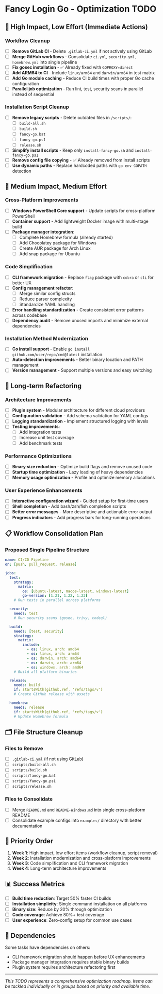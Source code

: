 # Fancy Login Go - Optimization TODO

## 🚀 High Impact, Low Effort (Immediate Actions)

### Workflow Cleanup
- [ ] **Remove GitLab CI** - Delete `.gitlab-ci.yml` if not actively using GitLab
- [ ] **Merge GitHub workflows** - Consolidate `ci.yml`, `security.yml`, `homebrew.yml` into single pipeline
- [ ] **Fix gosec installation** - ✅ Already fixed with `GOPROXY=direct`
- [ ] **Add ARM64 to CI** - Include `linux/arm64` and `darwin/arm64` in test matrix
- [ ] **Add Go module caching** - Reduce CI build times with proper Go cache configuration
- [ ] **Parallel job optimization** - Run lint, test, security scans in parallel instead of sequential

### Installation Script Cleanup
- [ ] **Remove legacy scripts** - Delete outdated files in `/scripts/`:
  - [ ] `build-all.sh`
  - [ ] `build.sh`
  - [ ] `fancy-go.bat`
  - [ ] `fancy-go.ps1`
  - [ ] `release.sh`
- [ ] **Simplify install scripts** - Keep only `install-fancy-go.sh` and `install-fancy-go.ps1`
- [ ] **Remove config file copying** - ✅ Already removed from install scripts
- [ ] **Use dynamic paths** - Replace hardcoded paths with `go env GOPATH` detection

## 🎯 Medium Impact, Medium Effort

### Cross-Platform Improvements
- [ ] **Windows PowerShell Core support** - Update scripts for cross-platform PowerShell
- [ ] **Container support** - Add lightweight Docker image with multi-stage build
- [ ] **Package manager integration**:
  - [ ] Complete Homebrew formula (already started)
  - [ ] Add Chocolatey package for Windows
  - [ ] Create AUR package for Arch Linux
  - [ ] Add snap package for Ubuntu

### Code Simplification
- [ ] **CLI framework migration** - Replace `flag` package with `cobra` or `cli` for better UX
- [ ] **Config management refactor**:
  - [ ] Merge similar config structs
  - [ ] Reduce parser complexity
  - [ ] Standardize YAML handling
- [ ] **Error handling standardization** - Create consistent error patterns across codebase
- [ ] **Dependency audit** - Remove unused imports and minimize external dependencies

### Installation Method Modernization
- [ ] **Go install support** - Enable `go install github.com/user/repo/cmd@latest` installation
- [ ] **Auto-detection improvements** - Better binary location and PATH management
- [ ] **Version management** - Support multiple versions and easy switching

## 🔄 Long-term Refactoring

### Architecture Improvements
- [ ] **Plugin system** - Modular architecture for different cloud providers
- [ ] **Configuration validation** - Add schema validation for YAML configs
- [ ] **Logging standardization** - Implement structured logging with levels
- [ ] **Testing improvements**:
  - [ ] Add integration tests
  - [ ] Increase unit test coverage
  - [ ] Add benchmark tests

### Performance Optimizations
- [ ] **Binary size reduction** - Optimize build flags and remove unused code
- [ ] **Startup time optimization** - Lazy loading of heavy dependencies
- [ ] **Memory usage optimization** - Profile and optimize memory allocations

### User Experience Enhancements
- [ ] **Interactive configuration wizard** - Guided setup for first-time users
- [ ] **Shell completion** - Add bash/zsh/fish completion scripts
- [ ] **Better error messages** - More descriptive and actionable error output
- [ ] **Progress indicators** - Add progress bars for long-running operations

## 📋 Workflow Consolidation Plan

### Proposed Single Pipeline Structure
```yaml
name: CI/CD Pipeline
on: [push, pull_request, release]

jobs:
  test:
    strategy:
      matrix:
        os: [ubuntu-latest, macos-latest, windows-latest]
        go-version: [1.21, 1.22, 1.23]
    # Run tests in parallel across platforms

  security:
    needs: test
    # Run security scans (gosec, trivy, codeql)

  build:
    needs: [test, security]
    strategy:
      matrix:
        include:
          - os: linux, arch: amd64
          - os: linux, arch: arm64
          - os: darwin, arch: amd64
          - os: darwin, arch: arm64
          - os: windows, arch: amd64
    # Build all platform binaries

  release:
    needs: build
    if: startsWith(github.ref, 'refs/tags/v')
    # Create GitHub release with assets

  homebrew:
    needs: release
    if: startsWith(github.ref, 'refs/tags/v')
    # Update Homebrew formula
```

## 🗂️ File Structure Cleanup

### Files to Remove
- [ ] `.gitlab-ci.yml` (if not using GitLab)
- [ ] `scripts/build-all.sh`
- [ ] `scripts/build.sh`
- [ ] `scripts/fancy-go.bat`
- [ ] `scripts/fancy-go.ps1`
- [ ] `scripts/release.sh`

### Files to Consolidate
- [ ] Merge `README.md` and `README-Windows.md` into single cross-platform README
- [ ] Consolidate example configs into `examples/` directory with better documentation

## 🎯 Priority Order

1. **Week 1**: High impact, low effort items (workflow cleanup, script removal)
2. **Week 2**: Installation modernization and cross-platform improvements
3. **Week 3**: Code simplification and CLI framework migration
4. **Week 4**: Long-term architecture improvements

## 📊 Success Metrics

- [ ] **Build time reduction**: Target 50% faster CI builds
- [ ] **Installation simplicity**: Single command installation on all platforms
- [ ] **Binary size**: Reduce by 20% through optimization
- [ ] **Code coverage**: Achieve 80%+ test coverage
- [ ] **User experience**: Zero-config setup for common use cases

## 🔗 Dependencies

Some tasks have dependencies on others:
- CLI framework migration should happen before UX enhancements
- Package manager integration requires stable binary builds
- Plugin system requires architecture refactoring first

---

*This TODO represents a comprehensive optimization roadmap. Items can be tackled individually or in groups based on priority and available time.*
